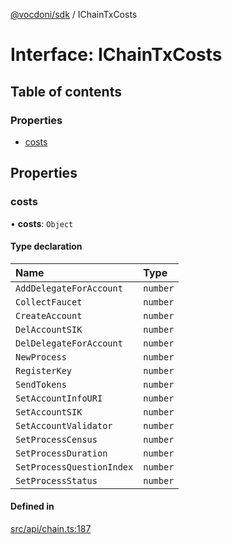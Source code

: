 [@vocdoni/sdk](/sdk) / IChainTxCosts

# Interface: IChainTxCosts

## Table of contents

### Properties

- [costs](IChainTxCosts#costs)

## Properties

### costs

• **costs**: `Object`

#### Type declaration

| Name | Type |
| :------ | :------ |
| `AddDelegateForAccount` | `number` |
| `CollectFaucet` | `number` |
| `CreateAccount` | `number` |
| `DelAccountSIK` | `number` |
| `DelDelegateForAccount` | `number` |
| `NewProcess` | `number` |
| `RegisterKey` | `number` |
| `SendTokens` | `number` |
| `SetAccountInfoURI` | `number` |
| `SetAccountSIK` | `number` |
| `SetAccountValidator` | `number` |
| `SetProcessCensus` | `number` |
| `SetProcessDuration` | `number` |
| `SetProcessQuestionIndex` | `number` |
| `SetProcessStatus` | `number` |

#### Defined in

[src/api/chain.ts:187](https://github.com/vocdoni/vocdoni-sdk/blob/179c92b4cecfec787d968dc02b519f64ee15c5d3/src/api/chain.ts#L187)
